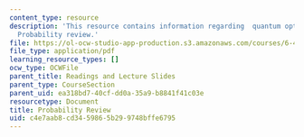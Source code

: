 ```yaml
---
content_type: resource
description: 'This resource contains information regarding  quantum optical communication:
  Probability review.'
file: https://ol-ocw-studio-app-production.s3.amazonaws.com/courses/6-453-quantum-optical-communication-fall-2016/c4e7aab8cd3459865b299748bffe6795_MIT6_453F16_Probability.pdf
file_type: application/pdf
learning_resource_types: []
ocw_type: OCWFile
parent_title: Readings and Lecture Slides
parent_type: CourseSection
parent_uid: ea318bd7-40cf-dd0a-35a9-b8841f41c03e
resourcetype: Document
title: Probability Review
uid: c4e7aab8-cd34-5986-5b29-9748bffe6795
---
```

